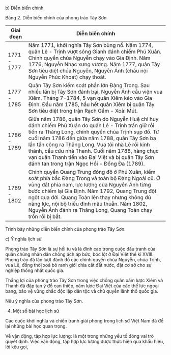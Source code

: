 b) Diễn biến chính

Bảng 2. Diễn biến chính của phong trào Tây Sơn

| Giai đoạn | Diễn biến chính |
|-----------|-----------------|
| 1771 - 1777 | Năm 1771, khởi nghĩa Tây Sơn bùng nổ. Năm 1774, quân Lê - Trịnh vượt sông Gianh đánh chiếm Phú Xuân. Chính quyền chúa Nguyễn chạy vào Gia Định. Năm 1776, Nguyễn Nhạc xưng vương. Năm 1777, quân Tây Sơn tiêu diệt chúa Nguyễn, Nguyễn Ánh (cháu nội Nguyễn Phúc Khoát) chạy thoát. |
| 1777 - 1785 | Quân Tây Sơn kiểm soát phần lớn Đàng Trong. Sau nhiều lần bị Tây Sơn đánh bại, Nguyễn Ánh cầu viện vua Xiêm. Tháng 7-1784, 5 vạn quân Xiêm kéo vào Gia Định. Đầu năm 1785, hầu hết quân Xiêm bị quân Tây Sơn tiêu diệt trong trận Rạch Gầm - Xoài Mút. |
| 1786 - 1789 | Giữa năm 1786, quân Tây Sơn do Nguyễn Huệ chỉ huy đánh chiếm Phú Xuân do quân Lê - Trịnh trấn giữ rồi tiến ra Thăng Long, chính quyền chúa Trịnh sụp đổ. Từ cuối năm 1786 đến giữa năm 1788, quân Tây Sơn ba lần tấn công ra Thăng Long. Vua tôi nhà Lê rồi kinh thành, cầu cứu nhà Thanh. Cuối năm 1788, hàng chục vạn quân Thanh tiến vào Đại Việt và bị quân Tây Sơn đánh tan trong trận Ngọc Hồi - Đống Đa (1789). |
| 1789 - 1802 | Chính quyền Quang Trung đóng đô ở Phú Xuân, kiểm soát phía bắc Đàng Trong và toàn bộ Đàng Ngoài cũ. Ở vùng đất phía nam, lực lượng của Nguyễn Ánh từng bước chiếm lại Gia Định. Năm 1792, Quang Trung đột ngột qua đời. Quang Toản lên thay nhưng không đủ năng lực, nội bộ triều đình mâu thuẫn. Năm 1802, Nguyễn Ánh đánh ra Thăng Long, Quang Toản chạy trốn rồi bị bắt. |

Trình bày những diễn biến chính của phong trào Tây Sơn.

c) Ý nghĩa lịch sử

Phong trào Tây Sơn là sự hồi tu và là đỉnh cao trong cuộc đấu tranh của quần chúng nhân dân chống ách áp bức, bóc lột ở Đại Việt thế kỉ XVIII. Phong trào đã lần lượt đánh đổ các chính quyền chúa Nguyễn, chúa Trịnh, vua Lê, đồng thời xoá bỏ ranh giới chia cắt đất nước, đặt cơ sở cho sự nghiệp thống nhất quốc gia.

Thắng lợi của phong trào Tây Sơn trong việc chống quân xâm lược Xiêm và Thanh đã đập tan ý đồ can thiệp, xâm lược Đại Việt của các thế lực ngoại bang, bảo vệ vững chắc độc lập dân tộc và chủ quyền lãnh thổ quốc gia.

Nêu ý nghĩa của phong trào Tây Sơn.

4. Một số bài học lịch sử

Các cuộc khởi nghĩa và chiến tranh giải phóng trong lịch sử Việt Nam đã để lại những bài học quan trọng.

Về vận động, tập hợp lực lượng: là một trong những yếu tố đóng vai trò quyết định. Việc vận động, tập hợp lực lượng được thực hiện qua khẩu hiệu, lời kêu gọi,